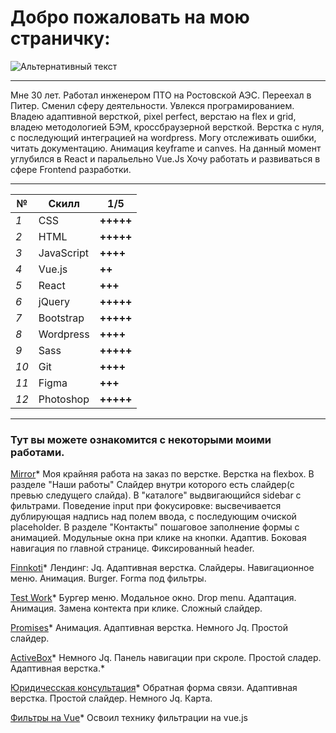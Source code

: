 # Добро пожаловать на мою страничку:
![Альтернативный текст](https://sun9-15.userapi.com/zmo0OyjmhC7kbn_WJHpLOBNhMH3vlEblGao62g/Kw1SHLteaG8.jpg)

----------------------

Мне 30 лет. Работал инженером ПТО на Ростовской АЭС. Переехал в Питер.
Сменил сферу деятельности. Увлекся програмированием.
Владею адаптивной версткой, pixel perfect, верстаю на flex и grid, владею методологией БЭМ, кроссбраузерной версткой.
Верстка с нуля, с последующий интеграцией на wordpress. Могу отслеживать ошибки, читать документацию. Анимация keyframe и canves.
На данный момент углубился в React и паральельно Vue.Js
Хочу работать и развиваться в сфере Frontend разработки.

----------------------

№ | Скилл | 1/5
--- | --- | ---
*1* | CSS | **+++++**
*2* | HTML | **+++++**
*3* | JavaScript | **++++**
*4* | Vue.js | **++**
*5* | React | **+++**
*6* | jQuery | **+++++**
*7* | Bootstrap | **+++++**
*8* | Wordpress | **++++**
*9* | Sass | **+++++**
*10* | Git | **++++**
*11* | Figma | **+++**
*12* | Photoshop | **+++++**

----------------------

### Тут вы можете ознакомится с некоторыми моими работами.

[Mirror](https://lunyak.github.io/Mirror/ "8")*
Моя крайняя работа на заказ по верстке.
Верстка на flexbox.
В  разделе "Наши работы" Слайдер внутри которого есть слайдер(с превью следущего слайда).
В "каталоге" выдвигающийся sidebar с фильтрами.
Поведение input при фокусировке: высвечивается дублирующая надпись над полем ввода,
с последующим очиской placeholder.
В разделе "Контакты" пошаговое заполнение формы с анимацией.
Модульные окна при клике на кнопки. Адаптив.
Боковая навигация по главной странице.
Фиксированный header.


[Finnkoti](https://lunyak.github.io/Finnkoti/ "6")*
Лендинг: Jq. Адаптивная верстка. Слайдеры.
Навигационное меню. Анимация. Burger. Forma под фильтры.

<!-- [Giant](https://lunyak.github.io/Giant "1")*
Лендинг - Немного Jq. Адаптивная верстка. Простой и сложный слайдер.
Навигационное меню. Анимация. -->

[Test Work](https://lunyak.github.io/Test_work/ "2")*
Бургер меню. Модальное окно. Drop menu. Адаптация.
Анимация. Замена контекта при клике. Сложный слайдер.

[Promises](https://lunyak.github.io/Love "3")*
Анимация. Адаптивная верстка. Немного Jq. Простой слайдер.

[ActiveBox](https://lunyak.github.io/ActiveBox "4")*
Немного Jq. Панель навигации при скроле. Простой сладер.
Адаптивная верстка.*

[Юридичесская консультация](https://lunyak.github.io/lawyers "5")*
Обратная форма связи. Адаптивная верстка. Простой слайдер.
Немного Jq. Карта.

[Фильтры на Vue](https://lunyak.github.io/WorklVue/ "6")*
Освоил технику фильтрации на vue.js






